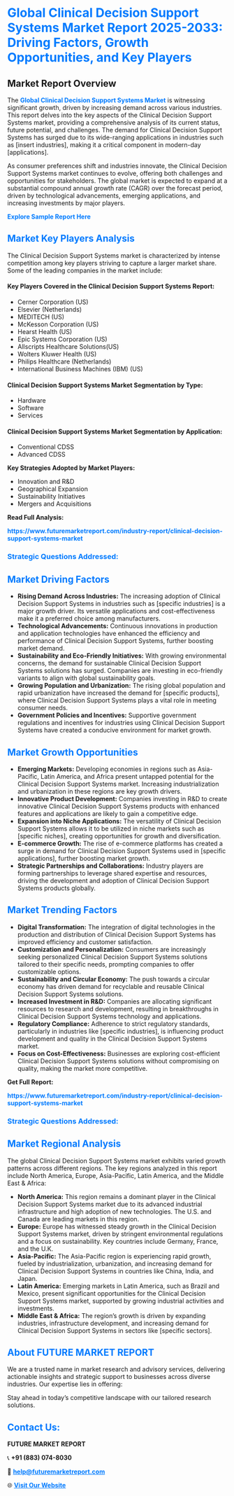<h1 style="color: #007BFF;">Global Clinical Decision Support Systems Market Report 2025-2033: Driving Factors, Growth Opportunities, and Key Players</h1>

<section id="overview">
<h2>Market Report Overview</h2>
<p>The <a href="https://www.futuremarketreport.com/industry-report/clinical-decision-support-systems-market" style="color: #007BFF; text-decoration: none;"><strong>Global Clinical Decision Support Systems Market</strong></a> is witnessing significant growth, driven by increasing demand across various industries. This report delves into the key aspects of the Clinical Decision Support Systems market, providing a comprehensive analysis of its current status, future potential, and challenges. The demand for Clinical Decision Support Systems has surged due to its wide-ranging applications in industries such as [insert industries], making it a critical component in modern-day [applications].</p>
<p>As consumer preferences shift and industries innovate, the Clinical Decision Support Systems market continues to evolve, offering both challenges and opportunities for stakeholders. The global market is expected to expand at a substantial compound annual growth rate (CAGR) over the forecast period, driven by technological advancements, emerging applications, and increasing investments by major players.</p>
</section>

<section id="overview">
<p><a href="https://www.futuremarketreport.com/request-sample/reportId=64835" style="color: #007BFF; text-decoration: none;"><strong>Explore Sample Report Here</strong></a></p>
</section>

<section id="key-players">
<h2 style="color: #007BFF;">Market Key Players Analysis</h2>
<p>The Clinical Decision Support Systems market is characterized by intense competition among key players striving to capture a larger market share. Some of the leading companies in the market include:</p>
<h4>Key Players Covered in the Clinical Decision Support Systems Report:</h4>
<ul><li>Cerner Corporation (US)</li><li>Elsevier (Netherlands)</li><li>MEDITECH (US)</li><li>McKesson Corporation (US)</li><li>Hearst Health (US)</li><li>Epic Systems Corporation (US)</li><li>Allscripts Healthcare Solutions(US)</li><li>Wolters Kluwer Health (US)</li><li>Philips Healthcare (Netherlands)</li><li>International Business Machines (IBM) (US)</li></ul>
<h4>Clinical Decision Support Systems Market Segmentation by Type:</h4>
<ul><li>Hardware</li><li>Software</li><li>Services</li></ul>

<h4>Clinical Decision Support Systems Market Segmentation by Application:</h4>
<ul><li>Conventional CDSS</li><li>Advanced CDSS</li></ul>
<p><strong>Key Strategies Adopted by Market Players:</strong></p>
<ul>
<li>Innovation and R&D</li>
<li>Geographical Expansion</li>
<li>Sustainability Initiatives</li>
<li>Mergers and Acquisitions</li>
</ul>
</section>

<section>
<p><strong>Read Full Analysis: </strong></p><a href="https://www.futuremarketreport.com/industry-report/clinical-decision-support-systems-market" style="color: #007BFF; text-decoration: none;"><strong>https://www.futuremarketreport.com/industry-report/clinical-decision-support-systems-market</strong></a>
<h3 style="color: #007BFF;">Strategic Questions Addressed:</h3>
</section>

<section id="driving-factors">
<h2 style="color: #007BFF;">Market Driving Factors</h2>
<ul>
<li><strong>Rising Demand Across Industries:</strong> The increasing adoption of Clinical Decision Support Systems in industries such as [specific industries] is a major growth driver. Its versatile applications and cost-effectiveness make it a preferred choice among manufacturers.</li>
<li><strong>Technological Advancements:</strong> Continuous innovations in production and application technologies have enhanced the efficiency and performance of Clinical Decision Support Systems, further boosting market demand.</li>
<li><strong>Sustainability and Eco-Friendly Initiatives:</strong> With growing environmental concerns, the demand for sustainable Clinical Decision Support Systems solutions has surged. Companies are investing in eco-friendly variants to align with global sustainability goals.</li>
<li><strong>Growing Population and Urbanization:</strong> The rising global population and rapid urbanization have increased the demand for [specific products], where Clinical Decision Support Systems plays a vital role in meeting consumer needs.</li>
<li><strong>Government Policies and Incentives:</strong> Supportive government regulations and incentives for industries using Clinical Decision Support Systems have created a conducive environment for market growth.</li>
</ul>
</section>

<section id="growth-opportunities">
<h2 style="color: #007BFF;">Market Growth Opportunities</h2>
<ul>
<li><strong>Emerging Markets:</strong> Developing economies in regions such as Asia-Pacific, Latin America, and Africa present untapped potential for the Clinical Decision Support Systems market. Increasing industrialization and urbanization in these regions are key growth drivers.</li>
<li><strong>Innovative Product Development:</strong> Companies investing in R&D to create innovative Clinical Decision Support Systems products with enhanced features and applications are likely to gain a competitive edge.</li>
<li><strong>Expansion into Niche Applications:</strong> The versatility of Clinical Decision Support Systems allows it to be utilized in niche markets such as [specific niches], creating opportunities for growth and diversification.</li>
<li><strong>E-commerce Growth:</strong> The rise of e-commerce platforms has created a surge in demand for Clinical Decision Support Systems used in [specific applications], further boosting market growth.</li>
<li><strong>Strategic Partnerships and Collaborations:</strong> Industry players are forming partnerships to leverage shared expertise and resources, driving the development and adoption of Clinical Decision Support Systems products globally.</li>
</ul>
</section>

<section id="trending-factors">
<h2 style="color: #007BFF;">Market Trending Factors</h2>
<ul>
<li><strong>Digital Transformation:</strong> The integration of digital technologies in the production and distribution of Clinical Decision Support Systems has improved efficiency and customer satisfaction.</li>
<li><strong>Customization and Personalization:</strong> Consumers are increasingly seeking personalized Clinical Decision Support Systems solutions tailored to their specific needs, prompting companies to offer customizable options.</li>
<li><strong>Sustainability and Circular Economy:</strong> The push towards a circular economy has driven demand for recyclable and reusable Clinical Decision Support Systems solutions.</li>
<li><strong>Increased Investment in R&D:</strong> Companies are allocating significant resources to research and development, resulting in breakthroughs in Clinical Decision Support Systems technology and applications.</li>
<li><strong>Regulatory Compliance:</strong> Adherence to strict regulatory standards, particularly in industries like [specific industries], is influencing product development and quality in the Clinical Decision Support Systems market.</li>
<li><strong>Focus on Cost-Effectiveness:</strong> Businesses are exploring cost-efficient Clinical Decision Support Systems solutions without compromising on quality, making the market more competitive.</li>
</ul>
</section>

<section>
<p><strong>Get Full Report: </strong></p><a href="https://www.futuremarketreport.com/industry-report/clinical-decision-support-systems-market" style="color: #007BFF; text-decoration: none;"><strong>https://www.futuremarketreport.com/industry-report/clinical-decision-support-systems-market</strong></a>
<h3 style="color: #007BFF;">Strategic Questions Addressed:</h3>
</section>


<section id="regional-analysis">
<h2 style="color: #007BFF;">Market Regional Analysis</h2>
<p>The global Clinical Decision Support Systems market exhibits varied growth patterns across different regions. The key regions analyzed in this report include North America, Europe, Asia-Pacific, Latin America, and the Middle East & Africa:</p>
<ul>
<li><strong>North America:</strong> This region remains a dominant player in the Clinical Decision Support Systems market due to its advanced industrial infrastructure and high adoption of new technologies. The U.S. and Canada are leading markets in this region.</li>
<li><strong>Europe:</strong> Europe has witnessed steady growth in the Clinical Decision Support Systems market, driven by stringent environmental regulations and a focus on sustainability. Key countries include Germany, France, and the U.K.</li>
<li><strong>Asia-Pacific:</strong> The Asia-Pacific region is experiencing rapid growth, fueled by industrialization, urbanization, and increasing demand for Clinical Decision Support Systems in countries like China, India, and Japan.</li>
<li><strong>Latin America:</strong> Emerging markets in Latin America, such as Brazil and Mexico, present significant opportunities for the Clinical Decision Support Systems market, supported by growing industrial activities and investments.</li>
<li><strong>Middle East & Africa:</strong> The region’s growth is driven by expanding industries, infrastructure development, and increasing demand for Clinical Decision Support Systems in sectors like [specific sectors].</li>
</ul>
</section>

<footer>
<h2 style="color: #007BFF;">About FUTURE MARKET REPORT</h2>
<p>We are a trusted name in market research and advisory services, delivering actionable insights and strategic support to businesses across diverse industries. Our expertise lies in offering:</p>

<p>Stay ahead in today’s competitive landscape with our tailored research solutions.</p>

<h2 style="color: #007BFF;">Contact Us:</h2>
<p><strong>FUTURE MARKET REPORT</strong></p>
<p>📞 <strong>+91 (883) 074-8030</strong></p>
<p>📧 <strong><a href="mailto:help@futuremarketreport.com" style="color: #007BFF;">help@futuremarketreport.com</a></strong></p>
<p>🌐 <strong><a href="https://www.futuremarketreport.com/" style="color: #007BFF;">Visit Our Website</a></strong></p>
</footer>